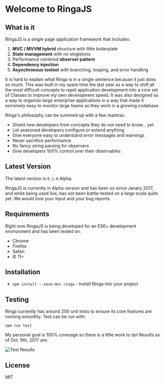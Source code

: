 # Welcome to RingaJS

## What is it

RingaJS is a single page application framework that includes:

1. **MVC / MVVM hybrid** structure with little boilerplate
2. **State management** with no singletons
3. Performance centered **observer pattern**
4. **Dependency injection**
4. **Asynchronous toolset** with branching, looping, and error handling

It is hard to explain what Ringa is in a single sentence because it just does so much. This was built in my spare time the last year as a way to shift all the most difficult
concepts to rapid application development into a core set of Classes to improve my own development speed. It was also designed as a way to organize large enterprise
applications in a way that made it extremely easy to monitor large teams as they work in a growing codebase.

Ringa's philosophy can be summed up with a few mantras:

* Shield new developers from concepts they do not need to know... yet
* Let seasoned developers configure or extend anything
* Give everyone easy to understand error messages and warnings
* Never sacrifice performance
* No fancy string parsing for observers
* Give developers 100% control over their observables

## Latest Version

The latest version is `0.1.0` Alpha.

RingaJS is currently in Alpha version and has been so since Janary 2017, and while being used live, has not been battle-tested on a large scale quite yet. We would
love your input and your bug reports.

## Requirements

Right now RingaJS is being developed for an ES6+ development environment and has been tested on:

* Chrome
* Firefox
* Safari
* IE 11+

## Installation

* `npm install --save-dev ringa` - Install Ringa into your project

## Testing

Ringa currently has around 200 unit tests to ensure its core features are running smoothly. Test can be run with:

`npm run test`

My personal goal is 100% coverage so there is a little work to do! Results as of Oct. 9th, 2017 are:

![Test Results](https://i.imgur.com/G564KCy.png)

## License

MIT

